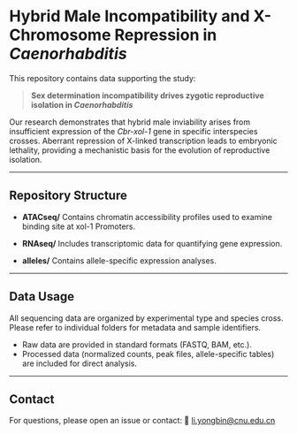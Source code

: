 # Hybrid Male Incompatibility and X-Chromosome Repression in *Caenorhabditis*

This repository contains data supporting the study:

> **Sex determination incompatibility drives zygotic reproductive isolation in *Caenorhabditis***

Our research demonstrates that hybrid male inviability arises from insufficient expression of the *Cbr-xol-1* gene in specific interspecies crosses. Aberrant repression of X-linked transcription leads to embryonic lethality, providing a mechanistic basis for the evolution of reproductive isolation.

---

## Repository Structure

* **ATACseq/**
  Contains chromatin accessibility profiles used to examine binding site at xol-1 Promoters.

* **RNAseq/**
  Includes transcriptomic data for quantifying gene expression.

* **alleles/**
  Contains allele-specific expression analyses.

---

## Data Usage

All sequencing data are organized by experimental type and species cross. Please refer to individual folders for metadata and sample identifiers.

* Raw data are provided in standard formats (FASTQ, BAM, etc.).
* Processed data (normalized counts, peak files, allele-specific tables) are included for direct analysis.

---

## Contact

For questions, please open an issue or contact:
📧 li.yongbin@cnu.edu.cn
